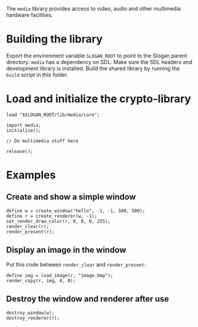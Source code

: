 The `media` library provides access to video, audio and other multimedia hardware facilities.

Building the library
====================

Export the environment variable `SLOGAN_ROOT` to point to the Slogan parent directory.
`media` has a dependency on SDL. Make sure the SDL headers and development library is installed.
Build the shared library by running the `build` script in this folder.

Load and initialize the crypto-library
======================================

````
load "$SLOGAN_ROOT/lib/media/core";

import media;
initialize();

// Do multimedia stuff here

release();
````

Examples
========

Create and show a simple window
-------------------------------

````
define w = create_window("hello", -1, -1, 500, 500);
define r = create_renderer(w, -1);
set_render_draw_color(r, 0, 0, 0, 255);
render_clear(r);
render_present(r);
````

Display an image in the window
------------------------------

Put this code between `render_clear` and `render_present`:

````
define img = load_image(r, "image.bmp");
render_copy(r, img, 0, 0);
````

Destroy the window and renderer after use
-----------------------------------------

````
destroy_window(w);
destroy_renderer(r);
````

